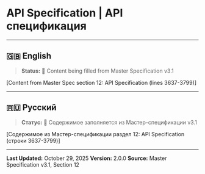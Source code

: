 # API Specification | API спецификация

---

## 🇬🇧 English

> **Status:** 🔄 Content being filled from Master Specification v3.1

[Content from Master Spec section 12: API Specification (lines 3637-3799)]

---

## 🇷🇺 Русский

> **Статус:** 🔄 Содержимое заполняется из Мастер-спецификации v3.1

[Содержимое из Мастер-спецификации раздел 12: API Specification (строки 3637-3799)]

---

**Last Updated:** October 29, 2025
**Version:** 2.0.0
**Source:** Master Specification v3.1, Section 12

